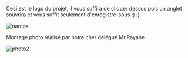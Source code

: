 Ceci est le logo du projet, il vous suffira de cliquer dessus puis un anglet souvrira et vous suffit seulement d'enregistré-sous :) :) 

![narcos](https://user-images.githubusercontent.com/68733689/90730951-47417f00-e2c9-11ea-9923-e021aba41e76.png)



Montage photo réalisé par notre cher délégué Mr.Rayane 

![photo2](https://user-images.githubusercontent.com/68733689/90731527-17df4200-e2ca-11ea-9fad-dac67f383392.jpg)

